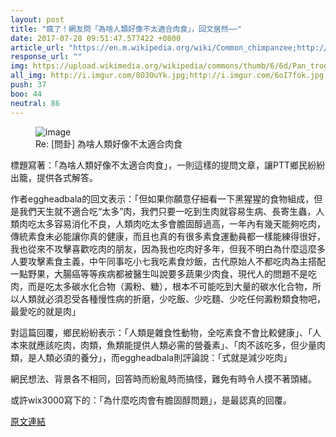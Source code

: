 ```yaml
---
layout: post
title: "瘋了！網友問「為啥人類好像不太適合肉食」，回文居然⋯⋯"
date: 2017-07-28 09:51:47.577422 +0800
article_url: "https://en.m.wikipedia.org/wiki/Common_chimpanzee;http://i.imgur.com/8O3OuYk.jpg;http://i.imgur.com/6oI7fok.jpg;http://i.imgur.com/otRxeol.jpg;http://i.imgur.com/D42ajTU.jpg;http://i.imgur.com/7yuzkLZ.jpg;https://www.youtube.com/watch?v=RQq93Q2txrs"
response_url: ""
img: https://upload.wikimedia.org/wikipedia/commons/thumb/6/6d/Pan_troglodytes_%28male%29.jpg/1200px-Pan_troglodytes_%28male%29.jpg
all_img: http://i.imgur.com/8O3OuYk.jpg;http://i.imgur.com/6oI7fok.jpg;http://i.imgur.com/otRxeol.jpg;http://i.imgur.com/D42ajTU.jpg;http://i.imgur.com/7yuzkLZ.jpg;https://i.ytimg.com/vi/RQq93Q2txrs/maxresdefault.jpg
push: 37
boo: 44
neutral: 86
---
```


<figure>
<img src="https://upload.wikimedia.org/wikipedia/commons/thumb/6/6d/Pan_troglodytes_%28male%29.jpg/1200px-Pan_troglodytes_%28male%29.jpg" alt="image">
<figcaption>
Re: [問卦] 為啥人類好像不太適合肉食
</figcaption>
</figure>



標題寫著：「為啥人類好像不太適合肉食」，一則這樣的提問文章，讓PTT鄉民紛紛出籠，提供各式解答。

作者eggheadbala的回文表示：「但如果你願意仔細看一下黑猩猩的食物組成，但是我們天生就不適合吃“太多”肉，我們只要一吃到生肉就容易生病、長寄生蟲，人類肉吃太多容易消化不良，人類肉吃太多會膽固醇過高，一年內有幾天能夠吃肉，傳統素食未必能讓你真的健康，而且也真的有很多素食運動員都一樣能練得很好，我也從來不攻擊喜歡吃肉的朋友，因為我也吃肉好多年，但我不明白為什麼這麼多人要攻擊素食主義，中午同事吃小七我吃素食炒飯，古代原始人不都吃肉為主搭配一點野果，大腸癌等等疾病都被醫生叫說要多蔬果少肉食，現代人的問題不是吃肉，而是吃太多碳水化合物（澱粉、糖），根本不可能吃到大量的碳水化合物，所以人類就必須忍受各種慢性病的折磨，少吃飯、少吃麵、少吃任何澱粉類食物吧，最愛吃的就是肉」

對這篇回覆，鄉民紛紛表示：「人類是雜食性動物，全吃素食不會比較健康」、「人本來就應該吃肉，肉類，魚類能提供人類必需的營養素」、「肉不該吃多，但少量肉類，是人類必須的養分」，而eggheadbala則評論說：「式就是減少吃肉」

網民想法、背景各不相同，回答時而紛亂時而搞怪，難免有時令人摸不著頭緒。

或許wix3000寫下的：「為什麼吃肉會有膽固醇問題」，是最認真的回覆。

<a href = "https://www.ptt.cc/bbs/Gossiping/M.1501179042.A.A23.html">原文連結</a>

